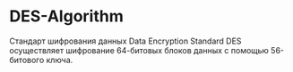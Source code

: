 # DES-Algorithm
Стандарт шифрования данных Data Encryption Standard
DES осуществляет шифрование 64-битовых блоков данных с помощью 56-битового ключа.
